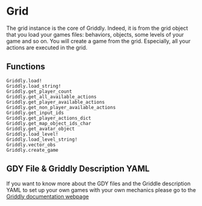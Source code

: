 # Grid
The grid instance is the core of Griddly. Indeed, it is from the grid object that
you load your games files: behaviors, objects, some levels of your game and so on.
You will create a game from the grid. Especially, all your actions are executed
in the grid.

## Functions
```@docs
Griddly.load!
Griddly.load_string!
Griddly.get_player_count
Griddly.get_all_available_actions
Griddly.get_player_available_actions
Griddly.get_non_player_available_actions
Griddly.get_input_ids
Griddly.get_player_actions_dict
Griddly.get_map_object_ids_char
Griddly.get_avatar_object
Griddly.load_level!
Griddly.load_level_string!
Griddly.vector_obs
Griddly.create_game
```

## GDY File & Griddly Description YAML
If you want to know more about the GDY files and the Griddle description YAML to
set up your own games with your own mechanics please go to the [Griddly documentation webpage](https://griddly.readthedocs.io/en/latest/reference/GDY/index.html#)
